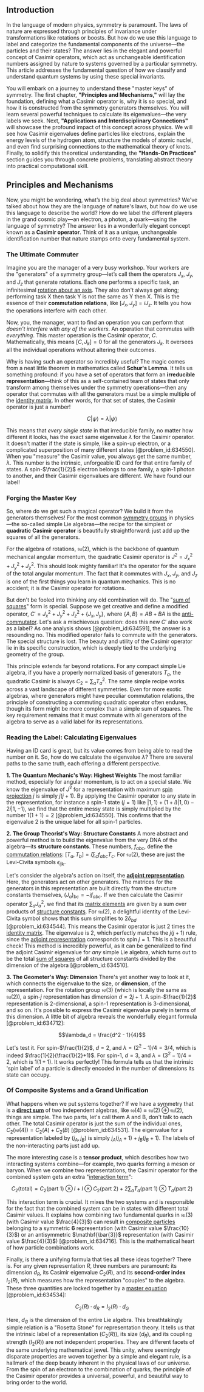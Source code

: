 ## Introduction
In the language of modern physics, symmetry is paramount. The laws of nature are expressed through principles of invariance under transformations like rotations or boosts. But how do we use this language to label and categorize the fundamental components of the universe—the particles and their states? The answer lies in the elegant and powerful concept of Casimir operators, which act as unchangeable identification numbers assigned by nature to systems governed by a particular symmetry. This article addresses the fundamental question of how we classify and understand quantum systems by using these special invariants.

You will embark on a journey to understand these "master keys" of symmetry. The first chapter, **"Principles and Mechanisms,"** will lay the foundation, defining what a Casimir operator is, why it is so special, and how it is constructed from the symmetry generators themselves. You will learn several powerful techniques to calculate its eigenvalues—the very labels we seek. Next, **"Applications and Interdisciplinary Connections"** will showcase the profound impact of this concept across physics. We will see how Casimir eigenvalues define particles like electrons, explain the energy levels of the hydrogen atom, structure the models of atomic nuclei, and even find surprising connections to the mathematical theory of knots. Finally, to solidify this theoretical understanding, the **"Hands-On Practices"** section guides you through concrete problems, translating abstract theory into practical computational skill.

## Principles and Mechanisms

Now, you might be wondering, what’s the big deal about symmetries? We've talked about how they are the language of nature's laws, but how do we use this language to describe the world? How do we label the different players in the grand cosmic play—an electron, a photon, a quark—using the language of symmetry? The answer lies in a wonderfully elegant concept known as a **Casimir operator**. Think of it as a unique, unchangeable identification number that nature stamps onto every fundamental system.

### The Ultimate Commuter

Imagine you are the manager of a very busy workshop. Your workers are the "generators" of a symmetry group—let’s call them the operators $J_x$, $J_y$, and $J_z$ that generate rotations. Each one performs a specific task, an infinitesimal [rotation about an axis](@article_id:184667). They also don't always get along; performing task X then task Y is not the same as Y then X. This is the essence of their **commutation relations**, like $[J_x, J_y] = i J_z$. It tells you how the operations interfere with each other.

Now, you, the manager, want to find an operation you can perform that *doesn't interfere with any of the workers*. An operation that commutes with *everything*. This master operation is the Casimir operator, $C$. Mathematically, this means $[C, J_k] = 0$ for all the generators $J_k$. It oversees all the individual operations without altering their outcomes.

Why is having such an operator so incredibly useful? The magic comes from a neat little theorem in mathematics called **Schur's Lemma**. It tells us something profound: if you have a set of operators that form an **irreducible representation**—think of this as a self-contained team of states that only transform among themselves under the symmetry operations—then any operator that commutes with all the generators must be a simple multiple of the [identity matrix](@article_id:156230). In other words, for that set of states, the Casimir operator is just a number!

$$C | \psi \rangle = \lambda | \psi \rangle$$

This means that *every single state* in that irreducible family, no matter how different it looks, has the exact same eigenvalue $\lambda$ for the Casimir operator. It doesn't matter if the state is simple, like a spin-up electron, or a complicated superposition of many different states [@problem_id:634550]. When you "measure" the Casimir value, you always get the same number, $\lambda$. This number is the intrinsic, unforgeable ID card for that entire family of states. A spin-$\frac{1}{2}$ electron belongs to one family, a spin-1 photon to another, and their Casimir eigenvalues are different. We have found our label!

### Forging the Master Key

So, where do we get such a magical operator? We build it from the generators themselves! For the most common [symmetry groups](@article_id:145589) in physics—the so-called simple Lie algebras—the recipe for the simplest or **quadratic Casimir operator** is beautifully straightforward: just add up the squares of all the generators.

For the algebra of rotations, $\mathfrak{su}(2)$, which is the backbone of quantum mechanical angular momentum, the quadratic Casimir operator is $J^2 = J_x^2 + J_y^2 + J_z^2$. This should look mighty familiar! It's the operator for the square of the total angular momentum. The fact that it commutes with $J_x$, $J_y$, and $J_z$ is one of the first things you learn in quantum mechanics. This is no accident; it is *the* Casimir operator for rotations.

But don't be fooled into thinking any old combination will do. The "[sum of squares](@article_id:160555)" form is special. Suppose we get creative and define a modified operator, $C' = J_x^2 + J_y^2 + J_z^2 + \{J_x, J_y\}$, where $\{A,B\} = AB+BA$ is the [anti-commutator](@article_id:139260). Let's ask a mischievous question: does this new $C'$ also work as a label? As one analysis shows [@problem_id:634591], the answer is a resounding no. This modified operator fails to commute with the generators. The special structure is lost. The beauty and utility of the Casimir operator lie in its specific construction, which is deeply tied to the underlying geometry of the group.

This principle extends far beyond rotations. For any compact simple Lie algebra, if you have a properly normalized basis of generators $T_a$, the quadratic Casimir is always $C_2 = \sum_a T_a^2$. The same simple recipe works across a vast landscape of different symmetries. Even for more exotic algebras, where generators might have peculiar commutation relations, the principle of constructing a commuting quadratic operator often endures, though its form might be more complex than a simple sum of squares. The key requirement remains that it must commute with all generators of the algebra to serve as a valid label for its representations.

### Reading the Label: Calculating Eigenvalues

Having an ID card is great, but its value comes from being able to read the number on it. So, how do we calculate the eigenvalue $\lambda$? There are several paths to the same truth, each offering a different perspective.

**1. The Quantum Mechanic's Way: Highest Weights**
The most familiar method, especially for angular momentum, is to act on a special state. We know the eigenvalue of $J^2$ for a representation with maximum [spin projection](@article_id:183865) $j$ is simply $j(j+1)$. By applying the Casimir operator to any state in the representation, for instance a spin-1 state ($j=1$) like $|1,1\rangle + (1+i)|1,0\rangle - 2i|1,-1\rangle$, we find that the entire messy state is simply multiplied by the number $1(1+1) = 2$ [@problem_id:634550]. This confirms that the eigenvalue 2 is the unique label for all spin-1 particles.

**2. The Group Theorist's Way: Structure Constants**
A more abstract and powerful method is to build the eigenvalue from the very DNA of the algebra—its **structure constants**. These numbers, $f_{abc}$, define the [commutation relations](@article_id:136286): $[T_a, T_b] = i \sum_c f_{abc} T_c$. For $\mathfrak{su}(2)$, these are just the Levi-Civita symbols $\epsilon_{ijk}$.

Let's consider the algebra's action on itself, the **[adjoint representation](@article_id:146279)**. Here, the generators act on other generators. The matrices for the generators in this representation are built directly from the structure constants themselves, $(J_a)_{bc} = -i f_{abc}$. If we then calculate the Casimir operator $\sum_a J_a^2$, we find that its [matrix elements](@article_id:186011) are given by a sum over products of [structure constants](@article_id:157466). For $\mathfrak{su}(2)$, a delightful identity of the Levi-Civita symbol shows that this sum simplifies to $2\delta_{bd}$ [@problem_id:634544]. This means the Casimir operator is just $2$ times the [identity matrix](@article_id:156230). The eigenvalue is $2$, which perfectly matches the $j(j+1)$ rule, since the [adjoint representation](@article_id:146279) corresponds to spin $j=1$. This is a beautiful check! This method is incredibly powerful, as it can be generalized to find the adjoint Casimir eigenvalue for *any* simple Lie algebra, which turns out to be the total [sum of squares](@article_id:160555) of all structure constants divided by the dimension of the algebra [@problem_id:634510].

**3. The Geometer's Way: Dimension**
There's yet another way to look at it, which connects the eigenvalue to the size, or **dimension**, of the representation. For the rotation group $\mathfrak{so}(3)$ (which is locally the same as $\mathfrak{su}(2)$), a spin-$j$ representation has dimension $d=2j+1$. A spin-$\frac{1}{2}$ representation is 2-dimensional, a spin-1 representation is 3-dimensional, and so on. It's possible to express the Casimir eigenvalue purely in terms of this dimension. A little bit of algebra reveals the wonderfully elegant formula [@problem_id:634712]:

$$\lambda_d = \frac{d^2 - 1}{4}$$

Let's test it. For spin-$\frac{1}{2}$, $d=2$, and $\lambda = (2^2-1)/4 = 3/4$, which is indeed $\frac{1}{2}(\frac{1}{2}+1)$. For spin-1, $d=3$, and $\lambda = (3^2-1)/4 = 2$, which is $1(1+1)$. It works perfectly! This formula tells us that the intrinsic 'spin label' of a particle is directly encoded in the number of dimensions its state can occupy.

### Of Composite Systems and a Grand Unification

What happens when we put systems together?
If we have a symmetry that is a **[direct sum](@article_id:156288)** of two independent algebras, like $\mathfrak{so}(4) \cong \mathfrak{su}(2) \oplus \mathfrak{su}(2)$, things are simple. The two parts, let's call them A and B, don't talk to each other. The total Casimir operator is just the sum of the individual ones, $C_2(\mathfrak{so}(4)) = C_2(A) + C_2(B)$ [@problem_id:634531]. The eigenvalue for a representation labeled by $(j_A, j_B)$ is simply $j_A(j_A+1) + j_B(j_B+1)$. The labels of the non-interacting parts just add up.

The more interesting case is a **tensor product**, which describes how two interacting systems combine—for example, two quarks forming a meson or baryon. When we combine two representations, the Casimir operator for the combined system gets an extra "[interaction term](@article_id:165786)":

$$C_2(\text{total}) = C_2(\text{part 1}) \otimes I + I \otimes C_2(\text{part 2}) + 2 \sum_a T_a(\text{part 1}) \otimes T_a(\text{part 2})$$

This interaction term is crucial. It mixes the two systems and is responsible for the fact that the combined system can be in states with different total Casimir values. It explains how combining two fundamental quarks in $\mathfrak{su}(3)$ (with Casimir value $\frac{4}{3}$) can result in [composite particles](@article_id:149682) belonging to a symmetric $\mathbf{6}$ representation (with Casimir value $\frac{10}{3}$) or an antisymmetric $\mathbf{\bar{3}}$ representation (with Casimir value $\frac{4}{3}$) [@problem_id:634716]. This is the mathematical heart of how particle combinations work.

Finally, is there a unifying formula that ties all these ideas together? There is. For any given representation $R$, three numbers are paramount: its dimension $d_R$, its Casimir eigenvalue $C_2(R)$, and its **second-order index** $I_2(R)$, which measures how the representation "couples" to the algebra. These three quantities are locked together by a [master equation](@article_id:142465) [@problem_id:634534]:

$$C_2(R) \cdot d_R = I_2(R) \cdot d_G$$

Here, $d_G$ is the dimension of the entire Lie algebra. This breathtakingly simple relation is a "Rosetta Stone" for representation theory. It tells us that the intrinsic label of a representation ($C_2(R)$), its size ($d_R$), and its coupling strength ($I_2(R)$) are not independent properties. They are different facets of the same underlying mathematical jewel. This unity, where seemingly disparate properties are woven together by a simple and elegant rule, is a hallmark of the deep beauty inherent in the physical laws of our universe. From the spin of an electron to the combination of quarks, the principle of the Casimir operator provides a universal, powerful, and beautiful way to bring order to the world.